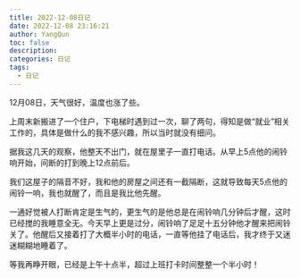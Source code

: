 ```yaml
---
title: 2022-12-08日记
date: 2022-12-08 23:16:21
author: YangQun
toc: false
description:
categories: 日记
tags:
  - 日记
---
```


12月08日，天气很好，温度也涨了些。

上周末新搬进了一个住户，下电梯时遇到过一次，聊了两句，得知是做“就业”相关工作的，具体是做什么的我不感兴趣，所以当时就没有细问。

据我这几天的观察，他整天不出门，就在屋里子一直打电话。从早上5点他的闹铃响开始，间断的打到晚上12点前后。

我们这屋子的隔音不好，我和他的房屋之间还有一截隔断，这就导致每天5点他的闹铃一响，我也就醒了，而且是我比他先醒。

一通好觉被人打断肯定是生气的，更生气的是他总是在闹铃响几分钟后才醒，这时已经搅的我睡意全无。今天早上更是过分，闹铃响了足足十五分钟他才醒来把闹铃关了。他醒后又接着打了大概半小时的电话，一直等他挂了电话后，我才终于又迷迷糊糊地睡着了。

等我再睁开眼，已经是上午十点半，超过上班打卡时间整整一个半小时！

